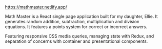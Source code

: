 https://mathmaster.netlify.app/

Math Master is a React single page application built for my daughter, Ellie. It generates random addition, subtraction, multiplication and division equations. It features a points system for correct or incorrect answers.

Featuring responsive CSS media queries, managing state with Redux, and separation of concerns with container and presentational components. 
